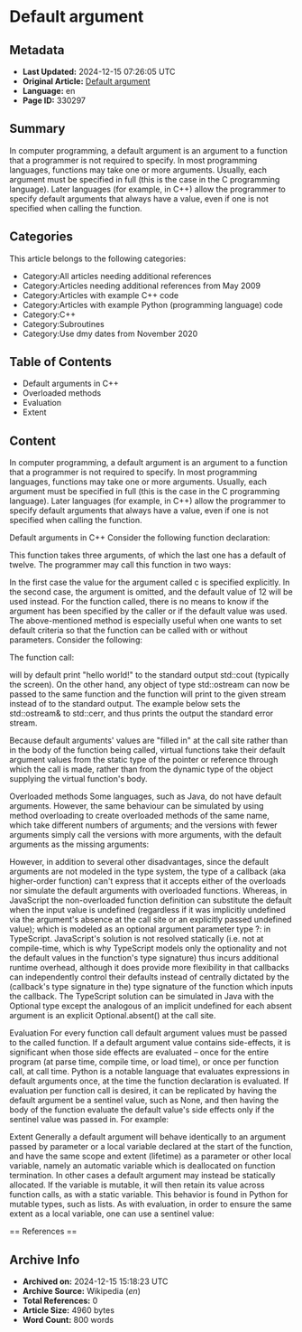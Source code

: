 # Default argument

## Metadata
- **Last Updated:** 2024-12-15 07:26:05 UTC
- **Original Article:** [Default argument](https://en.wikipedia.org/wiki/Default_argument)
- **Language:** en
- **Page ID:** 330297

## Summary
In computer programming, a default argument is an argument to a function that a programmer is not required to specify.
In most programming languages, functions may take one or more arguments. Usually, each argument must be specified in full (this is the case in the C programming language). Later languages (for example, in C++) allow the programmer to specify default arguments that always have a value, even if one is not specified when calling the function.

## Categories
This article belongs to the following categories:

- Category:All articles needing additional references
- Category:Articles needing additional references from May 2009
- Category:Articles with example C++ code
- Category:Articles with example Python (programming language) code
- Category:C++
- Category:Subroutines
- Category:Use dmy dates from November 2020

## Table of Contents

- Default arguments in C++
- Overloaded methods
- Evaluation
- Extent

## Content

In computer programming, a default argument is an argument to a function that a programmer is not required to specify.
In most programming languages, functions may take one or more arguments. Usually, each argument must be specified in full (this is the case in the C programming language). Later languages (for example, in C++) allow the programmer to specify default arguments that always have a value, even if one is not specified when calling the function.

Default arguments in C++
Consider the following function declaration:

This function takes three arguments, of which the last one has a default of twelve. The programmer may call this function in two ways:

In the first case the value for the argument called c is specified explicitly. In the second case, the argument is omitted, and the default value of 12 will be used instead.
For the function called, there is no means to know if the argument has been specified by the caller or if the default value was used.
The above-mentioned method is especially useful when one wants to set default criteria so that the function can be called with or without parameters.
Consider the following:

The function call:

will by default print "hello world!" to the standard output std::cout (typically the screen). On the other hand, any object of type std::ostream can now be passed to the same function and the function will print to the given stream instead of to the standard output. The example below sets the std::ostream& to std::cerr, and thus prints the output the standard error stream.

Because default arguments' values are "filled in" at the call site rather than in the body of the function being called, virtual functions take their default argument values from the static type of the pointer or reference through which the call is made, rather than from the dynamic type of the object supplying the virtual function's body.

Overloaded methods
Some languages, such as Java, do not have default arguments. However, the same behaviour can be simulated by using method overloading to create overloaded methods of the same name, which take different numbers of arguments; and the versions with fewer arguments simply call the versions with more arguments, with the default arguments as the missing arguments:

However, in addition to several other disadvantages, since the default arguments are not modeled in the type system, the type of a callback (aka higher-order function) can't express that it accepts either of the overloads nor simulate the default arguments with overloaded functions. Whereas, in JavaScript the non-overloaded function definition can substitute the default when the input value is undefined (regardless if it was implicitly undefined via the argument's absence at the call site or an explicitly passed undefined value); which is modeled as an optional argument parameter type ?: in TypeScript. JavaScript's solution is not resolved statically (i.e. not at compile-time, which is why TypeScript models only the optionality and not the default values in the function's type signature) thus incurs additional runtime overhead, although it does provide more flexibility in that callbacks can independently control their defaults instead of centrally dictated by the (callback's type signature in the) type signature of the function which inputs the callback. The TypeScript solution can be simulated in Java with the Optional type except the analogous of an implicit undefined for each absent argument is an explicit Optional.<Integer>absent() at the call site.

Evaluation
For every function call default argument values must be passed to the called function. If a default argument value contains side-effects, it is significant when those side effects are evaluated – once for the entire program (at parse time, compile time, or load time), or once per function call, at call time.
Python is a notable language that evaluates expressions in default arguments once, at the time the function declaration is evaluated. If evaluation per function call is desired, it can be replicated by having the default argument be a sentinel value, such as None, and then having the body of the function evaluate the default value's side effects only if the sentinel value was passed in.
For example:

Extent
Generally a default argument will behave identically to an argument passed by parameter or a local variable declared at the start of the function, and have the same scope and extent (lifetime) as a parameter or other local variable, namely an automatic variable which is deallocated on function termination.
In other cases a default argument may instead be statically allocated. If the variable is mutable, it will then retain its value across function calls, as with a static variable.
This behavior is found in Python for mutable types, such as lists. As with evaluation, in order to ensure the same extent as a local variable, one can use a sentinel value:


== References ==

## Archive Info
- **Archived on:** 2024-12-15 15:18:23 UTC
- **Archive Source:** Wikipedia (_en_)
- **Total References:** 0
- **Article Size:** 4960 bytes
- **Word Count:** 800 words
